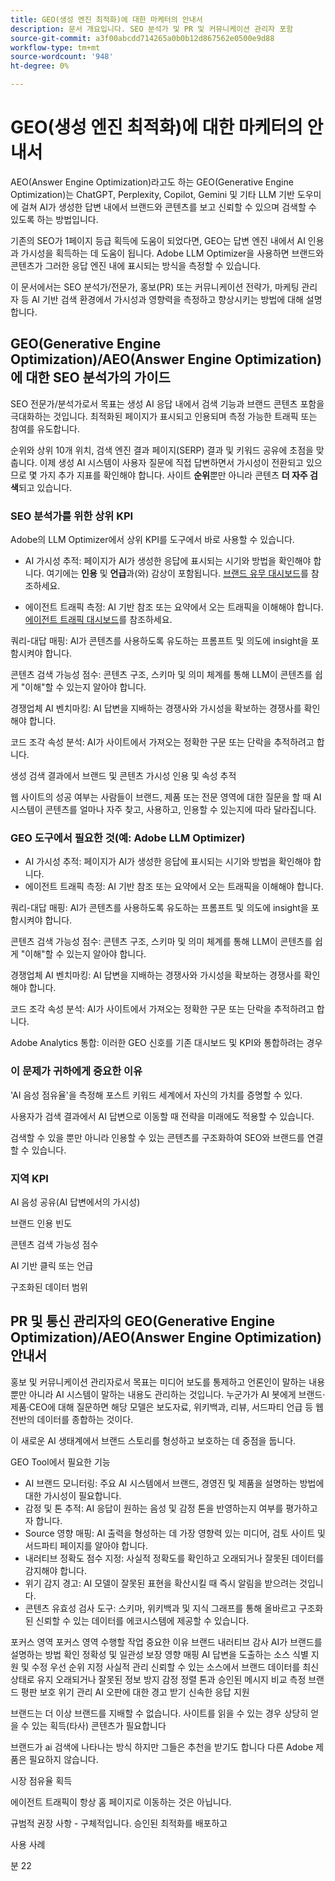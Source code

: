 ```yaml
---
title: GEO(생성 엔진 최적화)에 대한 마케터의 안내서
description: 문서 개요입니다. SEO 분석가 및 PR 및 커뮤니케이션 관리자 포함
source-git-commit: a3f00abcdd714265a0b0b12d867562e0500e9d88
workflow-type: tm+mt
source-wordcount: '948'
ht-degree: 0%

---
```



# GEO(생성 엔진 최적화)에 대한 마케터의 안내서

AEO(Answer Engine Optimization)라고도 하는 GEO(Generative Engine Optimization)는 ChatGPT, Perplexity, Copilot, Gemini 및 기타 LLM 기반 도우미에 걸쳐 AI가 생성한 답변 내에서 브랜드와 콘텐츠를 보고 신뢰할 수 있으며 검색할 수 있도록 하는 방법입니다.

기존의 SEO가 1페이지 등급 획득에 도움이 되었다면, GEO는 답변 엔진 내에서 AI 인용과 가시성을 획득하는 데 도움이 됩니다. Adobe LLM Optimizer을 사용하면 브랜드와 콘텐츠가 그러한 응답 엔진 내에 표시되는 방식을 측정할 수 있습니다.

이 문서에서는 SEO 분석가/전문가, 홍보(PR) 또는 커뮤니케이션 전략가, 마케팅 관리자 등 AI 기반 검색 환경에서 가시성과 영향력을 측정하고 향상시키는 방법에 대해 설명합니다.


<!-- brands enhance their visibility, accuracy, and influence in AI-driven search environments. It provides insights into brand presence in AI-generated answers, offers prescriptive content recommendations, and automates optimization fixes -->

<!-- Alva - don't forget to add to TOC -->

<!-- ## How GEO is changing your world

May remove this - Traditional SEO focuses on rankings in Google SERPs and GEO shifts focus to visibility within AI-generated answers and citation frequency.

Think about semantic visibility and retrieval relevance - not just keyword rankings. -->

## GEO(Generative Engine Optimization)/AEO(Answer Engine Optimization)에 대한 SEO 분석가의 가이드

SEO 전문가/분석가로서 목표는 생성 AI 응답 내에서 검색 기능과 브랜드 콘텐츠 포함을 극대화하는 것입니다. 최적화된 페이지가 표시되고 인용되며 측정 가능한 트래픽 또는 참여를 유도합니다.

순위와 상위 10개 위치, 검색 엔진 결과 페이지(SERP) 결과 및 키워드 공유에 초점을 맞춥니다. 이제 생성 AI 시스템이 사용자 질문에 직접 답변하면서 가시성이 전환되고 있으므로 몇 가지 추가 지표를 확인해야 합니다. 사이트 **순위**&#x200B;뿐만 아니라 콘텐츠 **더 자주 검색**&#x200B;되고 있습니다.

### SEO 분석가를 위한 상위 KPI

Adobe의 LLM Optimizer에서 상위 KPI를 도구에서 바로 사용할 수 있습니다.

* AI 가시성 추적: 페이지가 AI가 생성한 응답에 표시되는 시기와 방법을 확인해야 합니다. 여기에는 **인용** 및 **언급**&#x200B;과(와) 감상이 포함됩니다. [브랜드 유무 대시보드](/help/dashboards/brand-presence.md)를 참조하세요.

* 에이전트 트래픽 측정: AI 기반 참조 또는 요약에서 오는 트래픽을 이해해야 합니다. [에이전트 트래픽 대시보드](/help/dashboards/agentic-traffic.md)를 참조하세요.

<!-- Not sure llm optimizer has all these - remove those not relevant-->

쿼리-대답 매핑: AI가 콘텐츠를 사용하도록 유도하는 프롬프트 및 의도에 insight을 포함시켜야 합니다.

콘텐츠 검색 가능성 점수: 콘텐츠 구조, 스키마 및 의미 체계를 통해 LLM이 콘텐츠를 쉽게 &quot;이해&quot;할 수 있는지 알아야 합니다.

경쟁업체 AI 벤치마킹: AI 답변을 지배하는 경쟁사와 가시성을 확보하는 경쟁사를 확인해야 합니다.

코드 조각 속성 분석: AI가 사이트에서 가져오는 정확한 구문 또는 단락을 추적하려고 합니다.


생성 검색 결과에서 브랜드 및 콘텐츠 가시성
인용 및 속성 추적

웹 사이트의 성공 여부는 사람들이 브랜드, 제품 또는 전문 영역에 대한 질문을 할 때 AI 시스템이 콘텐츠를 얼마나 자주 찾고, 사용하고, 인용할 수 있는지에 따라 달라집니다.

### GEO 도구에서 필요한 것(예: Adobe LLM Optimizer)

* AI 가시성 추적: 페이지가 AI가 생성한 응답에 표시되는 시기와 방법을 확인해야 합니다.
* 에이전트 트래픽 측정: AI 기반 참조 또는 요약에서 오는 트래픽을 이해해야 합니다.

쿼리-대답 매핑: AI가 콘텐츠를 사용하도록 유도하는 프롬프트 및 의도에 insight을 포함시켜야 합니다.

콘텐츠 검색 가능성 점수: 콘텐츠 구조, 스키마 및 의미 체계를 통해 LLM이 콘텐츠를 쉽게 &quot;이해&quot;할 수 있는지 알아야 합니다.

경쟁업체 AI 벤치마킹: AI 답변을 지배하는 경쟁사와 가시성을 확보하는 경쟁사를 확인해야 합니다.

코드 조각 속성 분석: AI가 사이트에서 가져오는 정확한 구문 또는 단락을 추적하려고 합니다.


Adobe Analytics 통합: 이러한 GEO 신호를 기존 대시보드 및 KPI와 통합하려는 경우

### 이 문제가 귀하에게 중요한 이유

&#39;AI 음성 점유율&#39;을 측정해 포스트 키워드 세계에서 자신의 가치를 증명할 수 있다.

사용자가 검색 결과에서 AI 답변으로 이동할 때 전략을 미래에도 적용할 수 있습니다.

검색할 수 있을 뿐만 아니라 인용할 수 있는 콘텐츠를 구조화하여 SEO와 브랜드를 연결할 수 있습니다.

### 지역 KPI

AI 음성 공유(AI 답변에서의 가시성)

브랜드 인용 빈도

콘텐츠 검색 가능성 점수

AI 기반 클릭 또는 언급

구조화된 데이터 범위

## PR 및 통신 관리자의 GEO(Generative Engine Optimization)/AEO(Answer Engine Optimization) 안내서

홍보 및 커뮤니케이션 관리자로서 목표는 미디어 보도를 통제하고 언론인이 말하는 내용뿐만 아니라 AI 시스템이 말하는 내용도 관리하는 것입니다. 누군가가 AI 봇에게 브랜드·제품·CEO에 대해 질문하면 해당 모델은 보도자료, 위키백과, 리뷰, 서드파티 언급 등 웹 전반의 데이터를 종합하는 것이다.

이 새로운 AI 생태계에서 브랜드 스토리를 형성하고 보호하는 데 중점을 둡니다.

GEO Tool에서 필요한 기능

* AI 브랜드 모니터링: 주요 AI 시스템에서 브랜드, 경영진 및 제품을 설명하는 방법에 대한 가시성이 필요합니다.
* 감정 및 톤 추적: AI 응답이 원하는 음성 및 감정 톤을 반영하는지 여부를 평가하고자 합니다.
* Source 영향 매핑: AI 출력을 형성하는 데 가장 영향력 있는 미디어, 검토 사이트 및 서드파티 페이지를 알아야 합니다.
* 내러티브 정확도 점수 지정: 사실적 정확도를 확인하고 오래되거나 잘못된 데이터를 감지해야 합니다.
* 위기 감지 경고: AI 모델이 잘못된 표현을 확산시킬 때 즉시 알림을 받으려는 것입니다.
* 콘텐츠 유효성 검사 도구: 스키마, 위키백과 및 지식 그래프를 통해 올바르고 구조화된 신뢰할 수 있는 데이터를 에코시스템에 제공할 수 있습니다.

포커스 영역
포커스 영역    수행할 작업    중요한 이유
브랜드 내러티브 감사    AI가 브랜드를 설명하는 방법 확인    정확성 및 일관성 보장
영향 매핑    AI 답변을 도출하는 소스 식별    지원 및 수정 우선 순위 지정
사실적 관리    신뢰할 수 있는 소스에서 브랜드 데이터를 최신 상태로 유지    오래되거나 잘못된 정보 방지
감정 정렬    톤과 승인된 메시지 비교 측정    브랜드 평판 보호
위기 관리    AI 오판에 대한 경고 받기    신속한 응답 지원

브랜드는 더 이상 브랜드를 지배할 수 없습니다. 사이트를 읽을 수 있는 경우 상당히 얻을 수 있는 획득(타사) 콘텐츠가 필요합니다

<!-- Add table and also the PR and Comm manager mission and Marketing manager mission (see chatgpt and copilot-->

브랜드가 ai 검색에 나타나는 방식
하지만 그들은 추천을 받기도 합니다
다른 Adobe 제품은 필요하지 않습니다.

시장 점유율 획득

에이전트 트래픽이 항상 홈 페이지로 이동하는 것은 아닙니다.

규범적 권장 사항 - 구체적입니다. 승인된 최적화를 배포하고

사용 사례

분 22





